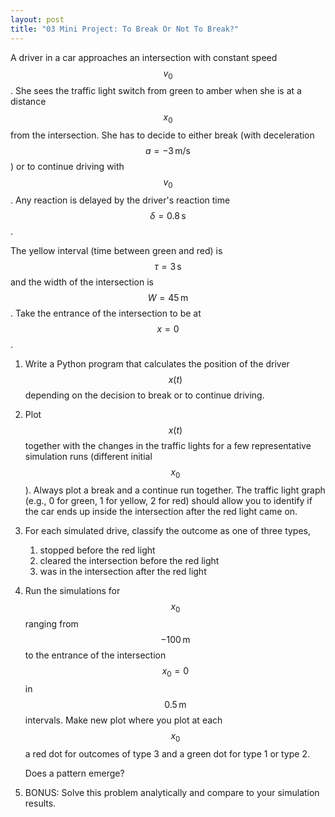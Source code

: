 ```yaml
---
layout: post
title: "03 Mini Project: To Break Or Not To Break?"
---
```


A driver in a car approaches an intersection with constant speed
$$v_0$$. She sees the traffic light switch from green to amber when
she is at a distance $$x_0$$ from the intersection. She has to decide
to either break (with deceleration $$a = -3\,\text{m/s}$$) or to
continue driving with $$v_0$$. Any reaction is delayed by the driver's
reaction time $$\delta = 0.8\,\text{s}$$.

The yellow interval (time between green and red) is $$\tau = 3\,\text{s}$$ and the width
of the intersection is $$W = 45\,\text{m}$$. Take the entrance of the
intersection to be at $$x=0$$.

1. Write a Python program that calculates the position of the driver
   $$x(t)$$ depending on the decision to break or to continue driving.

2. Plot $$x(t)$$ together with the changes in the traffic lights for a
   few representative simulation runs (different initial
   $$x_0$$). Always plot a break and a continue run together. The
   traffic light graph (e.g., 0 for green, 1 for yellow, 2 for red)
   should allow you to identify if the car ends up inside the
   intersection after the red light came on.
   
2. For each simulated drive, classify the outcome as one of three types,

   1. stopped before the red light
   2. cleared the intersection before the red light
   3. was in the intersection after the red light

2. Run the simulations for $$x_0$$ ranging from $$-100\,\text{m}$$ to
   the entrance of the intersection $$x_0=0$$ in $$0.5\,\text{m}$$
   intervals. Make new plot where you plot at each $$x_0$$ a red dot
   for outcomes of type 3 and a green dot for type 1 or type 2.
   
   Does a pattern emerge?

3. BONUS: Solve this problem analytically and compare to your
   simulation results.
